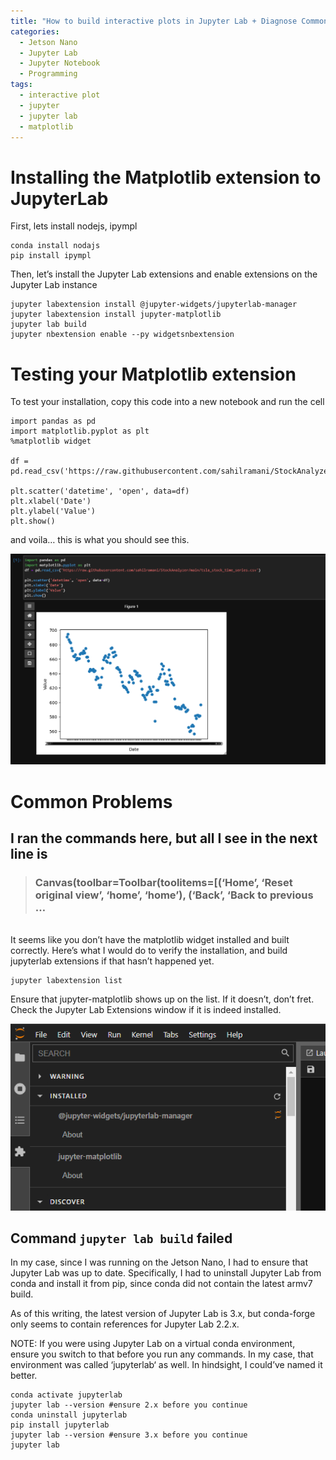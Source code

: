 ```yaml
---
title: "How to build interactive plots in Jupyter Lab + Diagnose Common Problems"
categories:
  - Jetson Nano
  - Jupyter Lab
  - Jupyter Notebook
  - Programming
tags:
  - interactive plot
  - jupyter
  - jupyter lab
  - matplotlib
---
```


# Installing the Matplotlib extension to JupyterLab
First, lets install nodejs, ipympl

    conda install nodajs
    pip install ipympl

Then, let’s install the Jupyter Lab extensions and enable extensions on the Jupyter Lab instance

    jupyter labextension install @jupyter-widgets/jupyterlab-manager
    jupyter labextension install jupyter-matplotlib
    jupyter lab build
    jupyter nbextension enable --py widgetsnbextension

# Testing your Matplotlib extension
To test your installation, copy this code into a new notebook and run the cell

    import pandas as pd
    import matplotlib.pyplot as plt
    %matplotlib widget
    
    df = pd.read_csv('https://raw.githubusercontent.com/sahilramani/StockAnalyzer/main/tsla_stock_time_series.csv')
    
    plt.scatter('datetime', 'open', data=df)
    plt.xlabel('Date')
    plt.ylabel('Value')
    plt.show()

and voila… this is what you should see this.

![Matplotlib](/assets/images/matplotlib.png)

# Common Problems
## I ran the commands here, but all I see in the next line is
> ### Canvas(toolbar=Toolbar(toolitems=[(‘Home’, ‘Reset original view’, ‘home’, ‘home’), (‘Back’, ‘Back to previous …
<br/>
It seems like you don’t have the matplotlib widget installed and built correctly. Here’s what I would do to verify the installation, and build jupyterlab extensions if that hasn’t happened yet.

    jupyter labextension list

Ensure that jupyter-matplotlib shows up on the list. If it doesn’t, don’t fret. Check the Jupyter Lab Extensions window if it is indeed installed.

![Jupyter Lab Extensions](/assets/images/jupyterlab-extensions.png)

## Command `jupyter lab build` failed
In my case, since I was running on the Jetson Nano, I had to ensure that Jupyter Lab was up to date. Specifically, I had to uninstall Jupyter Lab from conda and install it from pip, since conda did not contain the latest armv7 build.

As of this writing, the latest version of Jupyter Lab is 3.x, but conda-forge only seems to contain references for Jupyter Lab 2.2.x.

NOTE: If you were using Jupyter Lab on a virtual conda environment, ensure you switch to that before you run any commands. In my case, that environment was called ‘jupyterlab‘ as well. In hindsight, I could’ve named it better.

    conda activate jupyterlab
    jupyter lab --version #ensure 2.x before you continue 
    conda uninstall jupyterlab
    pip install jupyterlab
    jupyter lab --version #ensure 3.x before you continue
    jupyter lab
